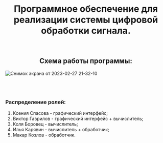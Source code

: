 <h1 align="center"> Программное обеспечение для реализации системы цифровой обработки сигнала. </h1>

<br>

<h2 align="center"> Схема работы программы: </h2>

![Снимок экрана от 2023-02-27 21-32-10](https://user-images.githubusercontent.com/95526773/221685797-6116aaf1-df88-441f-9327-e36cd1040c18.png)

<br>
<br>

<h3> Распределение ролей: </h3>

1) Ксения Cпасова - графический интерфейс;
2) Виктор Гаврилов - графический интерфейс + вычислитель;
3) Коля Боровец - вычислитель;
4) Илья Карявин - вычислитель + обработчик;
5) Макар Козлов - обработчик.
